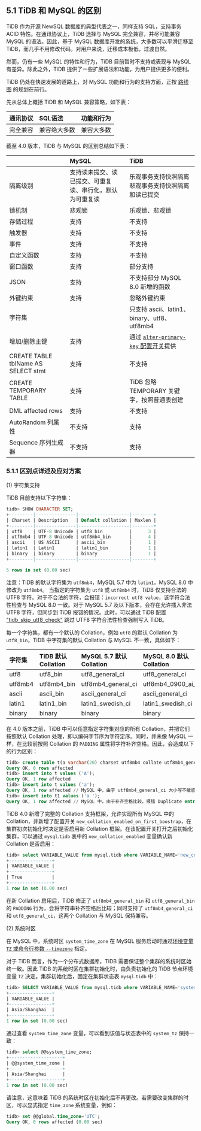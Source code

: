 ## 5.1 TiDB 和 MySQL 的区别

TiDB 作为开源 NewSQL 数据库的典型代表之一，同样支持 SQL，支持事务 ACID 特性。在通讯协议上，TiDB 选择与 MySQL 完全兼容，并尽可能兼容 MySQL 的语法。因此，基于 MySQL 数据库开发的系统，大多数可以平滑迁移至 TiDB，而几乎不用修改代码。对用户来说，迁移成本极低，过渡自然。

然而，仍有一些 MySQL 的特性和行为，TiDB 目前暂时不支持或表现与 MySQL 有差异。除此之外，TiDB 提供了一些扩展语法和功能，为用户提供更多的便利。

TiDB 仍处在快速发展的道路上，对 MySQL 功能和行为的支持方面，正按 [路线图](https://pingcap.com/docs-cn/stable/roadmap/) 的规划在前行。

先从总体上概括 TiDB 和 MySQL 兼容策略，如下表：

| 通讯协议   | SQL语法   | 功能和行为   |
|:----|:----|:----|
| 完全兼容   | 兼容绝大多数   | 兼容大多数   |

截至 4.0 版本，TiDB 与 MySQL 的区别总结如下表：

|    | MySQL   | TiDB   |
|:----|:----|:----|
| 隔离级别   | 支持读未提交、读已提交、可重复读、串行化，默认为可重复读   | 乐观事务支持快照隔离  悲观事务支持快照隔离和读已提交   |
| 锁机制   | 悲观锁   | 乐观锁、悲观锁   |
| 存储过程   | 支持   | 不支持   |
| 触发器   | 支持   | 不支持   |
| 事件   | 支持   | 不支持   |
| 自定义函数   | 支持   | 不支持   |
| 窗口函数   | 支持   | 部分支持   |
| JSON   | 支持   | 不支持部分 MySQL 8.0 新增的函数   |
| 外键约束   | 支持   | 忽略外键约束   |
| 字符集   |    | 只支持 ascii、latin1、binary、utf8、utf8mb4   |
| 增加/删除主键   | 支持   | 通过 [`alter-primary-key` 配置开关](https://pingcap.com/docs-cn/dev/reference/configuration/tidb-server/configuration-file/#alter-primary-key)提供   |
| CREATE TABLE tblName AS SELECT stmt   | 支持   | 不支持   |
| CREATE TEMPORARY TABLE   | 支持   | TiDB 忽略 TEMPORARY 关键字，按照普通表创建   |
| DML affected rows   | 支持   | 不支持   |
| AutoRandom 列属性   | 不支持   | 支持   |
| Sequence 序列生成器   | 不支持   | 支持   |

### 5.1.1 区别点详述及应对方案

(1) 字符集支持

TiDB 目前支持以下字符集：

```sql
tidb> SHOW CHARACTER SET;
+---------|---------------|-------------------|--------+
| Charset | Description   | Default collation | Maxlen |
+---------|---------------|-------------------|--------+
| utf8    | UTF-8 Unicode | utf8_bin          |      3 |
| utf8mb4 | UTF-8 Unicode | utf8mb4_bin       |      4 |
| ascii   | US ASCII      | ascii_bin         |      1 |
| latin1  | Latin1        | latin1_bin        |      1 |
| binary  | binary        | binary            |      1 |
+---------|---------------|-------------------|--------+

5 rows in set (0.00 sec)
```

注意：TiDB 的默认字符集为 `utf8mb4`，MySQL 5.7 中为 `latin1`，MySQL 8.0 中修改为 `utf8mb4`。
当指定的字符集为 `utf8` 或 `utf8mb4` 时，TiDB 仅支持合法的 UTF8 字符。对于不合法的字符，会报错：`incorrect utf8 value`，该字符合法性检查与 MySQL 8.0 一致。对于 MySQL 5.7 及以下版本，会存在允许插入非法 UTF8 字符，但同步到 TiDB 报错的情况。此时，可以通过 TiDB 配置 ["tidb_skip_utf8_check"](https://pingcap.com/docs/stable/faq/upgrade/#issue-3-error-1366-hy000-incorrect-utf8-value-f09f8c80-for-column-a) 跳过 UTF8 字符合法性检查强制写入 TiDB。

每一个字符集，都有一个默认的 Collation，例如 `utf8` 的默认 Collation 为 `utf8_bin`，TiDB 中字符集的默认 Collation 与 MySQL 不一致，具体如下：

| 字符集   | TiDB 默认 Collation   | MySQL 5.7 默认 Collation   | MySQL 8.0 默认 Collation   |
|:----|:----|:----|:----|
| utf8   | utf8_bin   | utf8_general_ci   | utf8_general_ci   |
| utf8mb4   | utf8mb4_bin   | utf8mb4_general_ci   | utf8mb4_0900_ai_ci   |
| ascii   | ascii_bin   | ascii_general_ci   | ascii_general_ci   |
| latin1   | latin1_bin   | latin1_swedish_ci   | latin1_swedish_ci   |
| binary   | binary   | binary   | binary   |

在 4.0 版本之前，TiDB 中可以任意指定字符集对应的所有 Collation，并把它们按照默认 Collation 处理，即以编码字节序为字符定序。同时，并未像 MySQL 一样，在比较前按照 Collation 的 `PADDING` 属性将字符补齐空格。因此，会造成以下的行为区别：

```sql
tidb> create table t(a varchar(20) charset utf8mb4 collate utf8mb4_general_ci primary key);
Query OK, 0 rows affected
tidb> insert into t values ('A');
Query OK, 1 row affected
tidb> insert into t values ('a');
Query OK, 1 row affected // MySQL 中，由于 utf8mb4_general_ci 大小写不敏感，报错 Duplicate entry 'a'.
tidb> insert into t1 values ('a ');
Query OK, 1 row affected // MySQL 中，由于补齐空格比较，报错 Duplicate entry 'a '
```

TiDB 4.0 新增了完整的 Collation 支持框架，允许实现所有 MySQL 中的 Collation，并新增了配置开关 `new_collation_enabled_on_first_boostrap`，在集群初次初始化时决定是否启用新 Collation 框架。在该配置开关打开之后初始化集群，可以通过 `mysql`.`tidb` 表中的 `new_collation_enabled` 变量确认新 Collation 是否启用：

```sql
tidb> select VARIABLE_VALUE from mysql.tidb where VARIABLE_NAME='new_collation_enabled';
+----------------+
| VARIABLE_VALUE |
+----------------+
| True           |
+----------------+
1 row in set (0.00 sec)
```

在新 Collation 启用后，TiDB 修正了 `utf8mb4_general_bin` 和 `utf8_general_bin` 的 `PADDING` 行为，会将字符串补齐空格后比较；同时支持了 `utf8mb4_general_ci` 和 `utf8_general_ci`，这两个 Collation 与 MySQL 保持兼容。

(2) 系统时区

在 MySQL 中，系统时区 `system_time_zone` 在 MySQL 服务启动时通过[环境变量 `TZ` 或命令行参数 `--timezone`](https://dev.mysql.com/doc/refman/8.0/en/time-zone-support.html) 指定。

对于 TiDB 而言，作为一个分布式数据库，TiDB 需要保证整个集群的系统时区始终一致。因此 TiDB 的系统时区在集群初始化时，由负责初始化的 TiDB 节点环境变量 `TZ` 决定。集群初始化后，固定在集群状态表 `mysql`.`tidb` 中：

```sql
tidb> SELECT VARIABLE_VALUE from mysql.tidb where VARIABLE_NAME='system_tz';
+----------------+
| VARIABLE_VALUE |
+----------------+
| Asia/Shanghai  |
+----------------+
1 row in set (0.00 sec)
```

通过查看 `system_time_zone` 变量，可以看到该值与状态表中的 `system_tz` 保持一致：

```sql
tidb> select @@system_time_zone;
+--------------------+
| @@system_time_zone |
+--------------------+
| Asia/Shanghai      |
+--------------------+
1 row in set (0.00 sec)
```

请注意，这意味着 TiDB 的系统时区在初始化后不再更改。若需要改变集群的时区，可以显式指定 `time_zone` 系统变量，例如：

```sql
tidb> set @@global.time_zone='UTC';
Query OK, 0 rows affected (0.00 sec)
```
